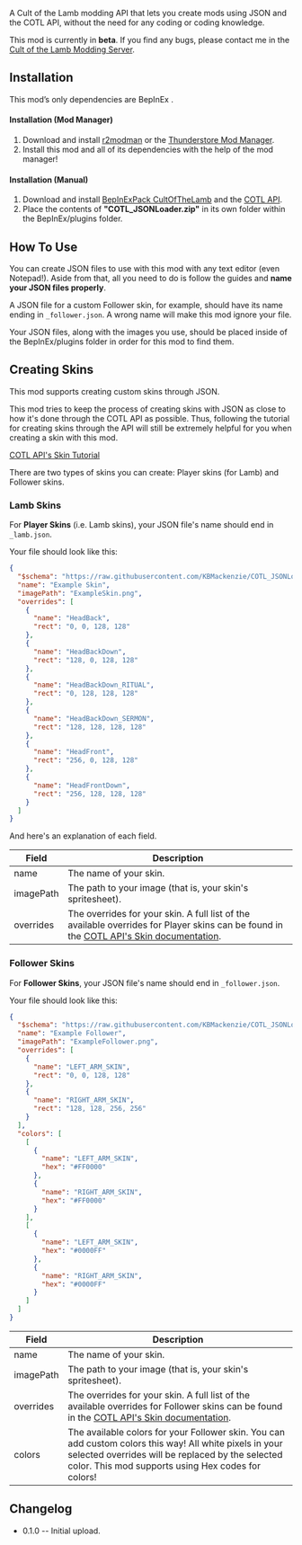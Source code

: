 A Cult of the Lamb modding API that lets you create mods using JSON and the COTL API, without the need for any coding or coding knowledge.

This mod is currently in **beta**. If you find any bugs, please contact me in the [Cult of the Lamb Modding Server](https://discord.gg/jZ2DytX3TX).

## Installation
This mod’s only dependencies are BepInEx .

#### Installation (Mod Manager)
1. Download and install [r2modman](https://thunderstore.io/package/ebkr/r2modman/) or the [Thunderstore Mod Manager](https://www.overwolf.com/app/Thunderstore-Thunderstore_Mod_Manager).
2. Install this mod and all of its dependencies with the help of the mod manager! 

#### Installation (Manual)
1. Download and install [BepInExPack CultOfTheLamb](https://cult-of-the-lamb.thunderstore.io/package/BepInEx/BepInExPack_CultOfTheLamb/) and the [COTL API](https://cult-of-the-lamb.thunderstore.io/package/xhayper/COTL_API/).
3. Place the contents of **"COTL_JSONLoader.zip"** in its own folder within the BepInEx/plugins folder.

## How To Use
You can create JSON files to use with this mod with any text editor (even Notepad!). Aside from that, all you need to do is follow the guides and **name your JSON files properly**.  

A JSON file for a custom Follower skin, for example, should have its name ending in `_follower.json`. A wrong name will make this mod ignore your file.

Your JSON files, along with the images you use, should be placed inside of the BepInEx/plugins folder in order for this mod to find them.

## Creating Skins
This mod supports creating custom skins through JSON.

This mod tries to keep the process of creating skins with JSON as close to how it's done through the COTL API as possible. Thus, following the tutorial for creating skins through the API will still be extremely helpful for you when creating a skin with this mod.

[COTL API's Skin Tutorial](https://cotl-api.vercel.app/skins)

There are two types of skins you can create: Player skins (for Lamb) and Follower skins.

### Lamb Skins
For **Player Skins** (i.e. Lamb skins), your JSON file's name should end in `_lamb.json`.

Your file should look like this:
```json
{
  "$schema": "https://raw.githubusercontent.com/KBMackenzie/COTL_JSONLoader/master/schema/lamb-skin.json",
  "name": "Example Skin",
  "imagePath": "ExampleSkin.png",
  "overrides": [
    {
      "name": "HeadBack",
      "rect": "0, 0, 128, 128"
    },
    {
      "name": "HeadBackDown",
      "rect": "128, 0, 128, 128"
    },
    {
      "name": "HeadBackDown_RITUAL",
      "rect": "0, 128, 128, 128"
    },
    {
      "name": "HeadBackDown_SERMON",
      "rect": "128, 128, 128, 128"
    },
    {
      "name": "HeadFront",
      "rect": "256, 0, 128, 128"
    },
    {
      "name": "HeadFrontDown",
      "rect": "256, 128, 128, 128"
    }
  ]
}
```

And here's an explanation of each field.

| Field     | Description                                                                                                                                                                  |
|-----------|------------------------------------------------------------------------------------------------------------------------------------------------------------------------------|
| name      | The name of your skin.                                                                                                                                                       |
| imagePath | The path to your image (that is, your skin's spritesheet).                                                                                                                   |
| overrides | The overrides for your skin. A full list of the available overrides for Player skins can be found in the [COTL API's Skin documentation](https://cotl-api.vercel.app/skins). |


### Follower Skins
For **Follower Skins**, your JSON file's name should end in `_follower.json`.

Your file should look like this:
```json
{
  "$schema": "https://raw.githubusercontent.com/KBMackenzie/COTL_JSONLoader/master/schema/follower-skin.json",
  "name": "Example Follower",
  "imagePath": "ExampleFollower.png",
  "overrides": [
    {
      "name": "LEFT_ARM_SKIN",
      "rect": "0, 0, 128, 128"
    },
    {
      "name": "RIGHT_ARM_SKIN",
      "rect": "128, 128, 256, 256"
    }
  ],
  "colors": [
    [
      {
        "name": "LEFT_ARM_SKIN",
        "hex": "#FF0000"
      },
      {
        "name": "RIGHT_ARM_SKIN",
        "hex": "#FF0000"
      }
    ],
    [
      {
        "name": "LEFT_ARM_SKIN",
        "hex": "#0000FF"
      },
      {
        "name": "RIGHT_ARM_SKIN",
        "hex": "#0000FF"
      }
    ]
  ]
}
```

| Field     | Description                                                                                                                                                                                                        |
|-----------|--------------------------------------------------------------------------------------------------------------------------------------------------------------------------------------------------------------------|
| name      | The name of your skin.                                                                                                                                                                                             |
| imagePath | The path to your image (that is, your skin's spritesheet).                                                                                                                                                         |
| overrides | The overrides for your skin. A full list of the available overrides for Follower skins can be found in the [COTL API's Skin documentation](https://cotl-api.vercel.app/skins).                                     |
| colors    | The available colors for your Follower skin. You can add custom colors this way! All white pixels in your selected overrides will be replaced by the selected color. This mod supports using Hex codes for colors! |


## Changelog
- 0.1.0 -- Initial upload.